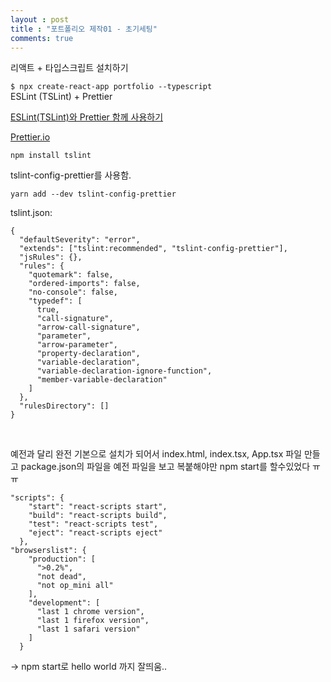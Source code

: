 ```yaml
---
layout : post
title : "포트폴리오 제작01 - 초기세팅"
comments: true
---
```


리액트 + 타입스크립트 설치하기

``
$ npx create-react-app portfolio --typescript
``
<br/>
ESLint (TSLint) + Prettier

[ESLint(TSLint)와 Prettier 함께 사용하기]("https://pravusid.kr/javascript/2019/03/10/eslint-prettier.html")

[Prettier.io]("https://prettier.io/docs/en/integrating-with-linters.html")

``
npm install tslint
``

tslint-config-prettier를 사용함.


``
yarn add --dev tslint-config-prettier
``

tslint.json:
```
{
  "defaultSeverity": "error",
  "extends": ["tslint:recommended", "tslint-config-prettier"],
  "jsRules": {},
  "rules": {
    "quotemark": false,
    "ordered-imports": false,
    "no-console": false,
    "typedef": [
      true,
      "call-signature",
      "arrow-call-signature",
      "parameter",
      "arrow-parameter",
      "property-declaration",
      "variable-declaration",
      "variable-declaration-ignore-function",
      "member-variable-declaration"
    ]
  },
  "rulesDirectory": []
}

```

<br/>

예전과 달리 완전 기본으로 설치가 되어서
index.html, index.tsx, App.tsx 파일 만들고
package.json의 파일을 예전 파일을 보고 복붙해야만 npm start를 할수있었다 ㅠㅠ

```
"scripts": {
    "start": "react-scripts start",
    "build": "react-scripts build",
    "test": "react-scripts test",
    "eject": "react-scripts eject"
  },
"browserslist": {
    "production": [
      ">0.2%",
      "not dead",
      "not op_mini all"
    ],
    "development": [
      "last 1 chrome version",
      "last 1 firefox version",
      "last 1 safari version"
    ]
  }

```
-> npm start로 hello world 까지 잘띄움..





